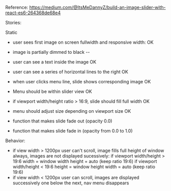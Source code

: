 Reference: https://medium.com/@ItsMeDannyZ/build-an-image-slider-with-react-es6-264368de68e4

Stories:

Static
- user sees first image on screen fullwidth and responsive width: OK
- image is partially dimmed to black --
- user can see a text inside the image OK
- user can see a series of horizontal lines to the right OK

- when user clicks menu line, slide shows corresponding image OK
- Menu should be within slider view OK

- if viewport width/height ratio > 16:9, slide should fill full width OK
- menu should adjust size depending on viewport size OK

- function that makes slide fade out (opacity 0.0)
- function that makes slide fade in (opacity from 0.0 to 1.0)


Behavior:

- if view width > 1200px
    user can't scroll, image fills full height of window always, images are not displayed sucessively:
    if viewport width/height > 19:6
        width = window width
        height = auto (keep ratio 19:6)
    if viewport width/height < 19:6
        height = window height
        width = auto (keep ratio 19:6)
- if view width < 1200px
    user can scroll, images are displayed successively one below the next, nav menu disappears